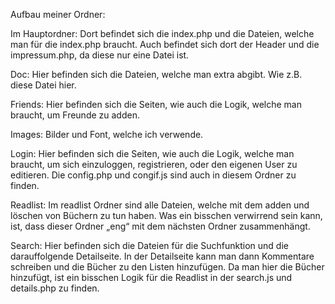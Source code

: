 Aufbau meiner Ordner:

Im Hauptordner:
Dort befindet sich die index.php und die Dateien, welche man für die index.php braucht. Auch befindet sich dort der Header und die impressum.php, da diese nur eine Datei ist.

Doc:
Hier befinden sich die Dateien, welche man extra abgibt. Wie z.B. diese Datei hier.

Friends:
Hier befinden sich die Seiten, wie auch die Logik, welche man braucht, um Freunde zu adden.

Images:
Bilder und Font, welche ich verwende.

Login:
Hier befinden sich die Seiten, wie auch die Logik, welche man braucht, um sich einzuloggen, registrieren, oder den eigenen User zu editieren. Die config.php und congif.js sind auch in diesem Ordner zu finden.

Readlist:
Im readlist Ordner sind alle Dateien, welche mit dem adden und löschen von Büchern zu tun haben. Was ein bisschen verwirrend sein kann, ist, dass dieser Ordner „eng“ mit dem nächsten Ordner zusammenhängt.

Search:
Hier befinden sich die Dateien für die Suchfunktion und die darauffolgende Detailseite.
In der Detailseite kann man dann Kommentare schreiben und die Bücher zu den Listen hinzufügen. Da man hier die Bücher hinzufügt, ist ein bisschen Logik für die Readlist in der search.js und details.php zu finden.
